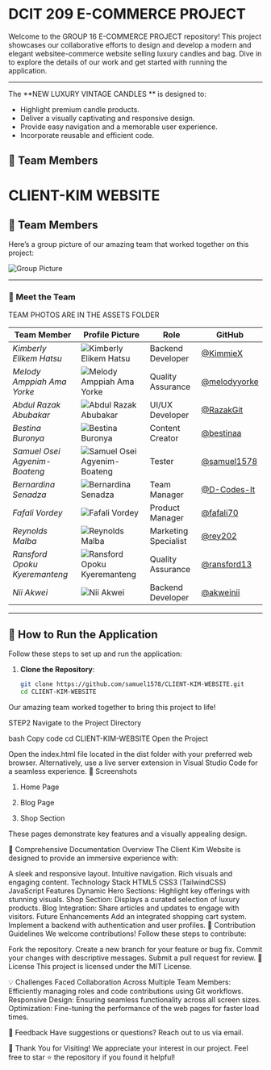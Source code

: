 # DCIT 209 E-COMMERCE PROJECT

Welcome to the GROUP 16 E-COMMERCE PROJECT repository! This project showcases our collaborative efforts to design and develop a modern and elegant websitee-commerce website selling luxury candles and bag. Dive in to explore the details of our work and get started with running the application.

---
The **NEW LUXURY VINTAGE CANDLES
** is designed to:
- Highlight premium candle products.
- Deliver a visually captivating and responsive design.
- Provide easy navigation and a memorable user experience.
- Incorporate reusable and efficient code.

## 📸 Team Members

# CLIENT-KIM WEBSITE

## 📸 Team Members

Here’s a group picture of our amazing team that worked together on this project:

![Group Picture](assets/group-photo.jpg)

---

### 👥 Meet the Team
TEAM PHOTOS ARE IN THE ASSETS FOLDER



| **Team Member**                     | **Profile Picture**                          | **Role**            | **GitHub**                               |
|-------------------------------------|---------------------------------------------|---------------------|------------------------------------------|
| *Kimberly Elikem Hatsu*             | ![Kimberly Elikem Hatsu](assets/KIMBERLY.jpg) | Backend Developer   | [@KimmieX](https://github.com/KimmieX)   |
| *Melody Amppiah Ama Yorke*          | ![Melody Amppiah Ama Yorke](assets/MELODY.jpg) | Quality Assurance   | [@melodyyorke](https://github.com/melodyyorke) |
| *Abdul Razak Abubakar*              | ![Abdul Razak Abubakar](assets/RAZAK.jpg)     | UI/UX Developer     | [@RazakGit](https://github.com/razakGit)  |
| *Bestina Buronya*                   | ![Bestina Buronya](assets/BESTINA.jpg)       | Content Creator     | [@bestinaa](https://github.com/bestinaa) |
| *Samuel Osei Agyenim-Boateng*       | ![Samuel Osei Agyenim-Boateng](assets/SAMUEL.jpg) | Tester             | [@samuel1578](https://github.com/samuel1578) |
| *Bernardina Senadza*                | ![Bernardina Senadza](assets/SENADZA.jpg)    | Team Manager        | [@D-Codes-It](https://github.com/D-Codes-It) |
| *Fafali Vordey*                     | ![Fafali Vordey](assets/FAFALI.jpg)          | Product Manager     | [@fafali70](https://github.com/fafali70) |
| *Reynolds Malba*                    | ![Reynolds Malba](assets/REYNOLDS.jpg)       | Marketing Specialist | [@rey202](https://github.com/rey202)     |
| *Ransford Opoku Kyeremanteng*       | ![Ransford Opoku Kyeremanteng](assets/RANSFORD.jpg) | Quality Assurance   | [@ransford13](https://github.com/ransford13) |
| *Nii Akwei*                         | ![Nii Akwei](assets/NII.jpg)                 | Backend Developer   | [@akweinii](https://github.com/akweinii) |

---

## 🚀 How to Run the Application

Follow these steps to set up and run the application:

1. **Clone the Repository**:
   ```bash
   git clone https://github.com/samuel1578/CLIENT-KIM-WEBSITE.git
   cd CLIENT-KIM-WEBSITE


Our amazing team worked together to bring this project to life!
 
 STEP2
 Navigate to the Project Directory

bash
Copy code
cd CLIENT-KIM-WEBSITE
Open the Project

Open the index.html file located in the dist folder with your preferred web browser.
Alternatively, use a live server extension in Visual Studio Code for a seamless experience.
📸 Screenshots
1. Home Page

2. Blog Page

3. Shop Section

These pages demonstrate key features and a visually appealing design.

📜 Comprehensive Documentation
Overview
The Client Kim Website is designed to provide an immersive experience with:

A sleek and responsive layout.
Intuitive navigation.
Rich visuals and engaging content.
Technology Stack
HTML5
CSS3 (TailwindCSS)
JavaScript
Features
Dynamic Hero Sections: Highlight key offerings with stunning visuals.
Shop Section: Displays a curated selection of luxury products.
Blog Integration: Share articles and updates to engage with visitors.
Future Enhancements
Add an integrated shopping cart system.
Implement a backend with authentication and user profiles.
🤝 Contribution Guidelines
We welcome contributions! Follow these steps to contribute:

Fork the repository.
Create a new branch for your feature or bug fix.
Commit your changes with descriptive messages.
Submit a pull request for review.
📄 License
This project is licensed under the MIT License.

💡 Challenges Faced
Collaboration Across Multiple Team Members: Efficiently managing roles and code contributions using Git workflows.
Responsive Design: Ensuring seamless functionality across all screen sizes.
Optimization: Fine-tuning the performance of the web pages for faster load times.

💬 Feedback
Have suggestions or questions? Reach out to us via email.

🎉 Thank You for Visiting!
We appreciate your interest in our project. Feel free to star ⭐ the repository if you found it helpful!